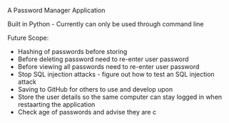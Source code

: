 A Password Manager Application

Built in Python - Currently can only be used through command line

Future Scope:

- Hashing of passwords before storing
- Before deleting password need to re-enter user password
- Before viewing all passwords need to re-enter user password
- Stop SQL injection attacks - figure out how to test an SQL injection attack
- Saving to GitHub for others to use and develop upon
- Store the user details so the same computer can stay logged in when restaarting the application
- Check age of passwords and advise they are c
